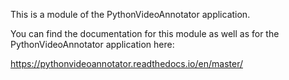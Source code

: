 This is a module of the PythonVideoAnnotator application.

You can find the documentation for this module as well as for the PythonVideoAnnotator application here:

https://pythonvideoannotator.readthedocs.io/en/master/